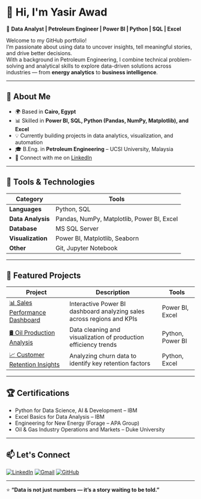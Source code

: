 # 👋 Hi, I'm Yasir Awad

🎯 **Data Analyst | Petroleum Engineer | Power BI | Python | SQL | Excel**

Welcome to my GitHub portfolio!  
I’m passionate about using data to uncover insights, tell meaningful stories, and drive better decisions.  
With a background in Petroleum Engineering, I combine technical problem-solving and analytical skills to explore data-driven solutions across industries — from **energy analytics** to **business intelligence**.

---

## 🚀 About Me
- 🌍 Based in **Cairo, Egypt**
- 📊 Skilled in **Power BI, SQL, Python (Pandas, NumPy, Matplotlib), and Excel**
- 💡 Currently building projects in data analytics, visualization, and automation
- 🎓 B.Eng. in **Petroleum Engineering** – UCSI University, Malaysia
- 🔗 Connect with me on [LinkedIn](https://www.linkedin.com/in/yasir-mohamedahmed)

---

## 🧰 Tools & Technologies

| Category | Tools |
|-----------|-------|
| **Languages** | Python, SQL |
| **Data Analysis** | Pandas, NumPy, Matplotlib, Power BI, Excel |
| **Database** | MS SQL Server |
| **Visualization** | Power BI, Matplotlib, Seaborn |
| **Other** | Git, Jupyter Notebook |

---

## 📂 Featured Projects

| Project | Description | Tools |
|----------|--------------|-------|
| [📊 Sales Performance Dashboard](#) | Interactive Power BI dashboard analyzing sales across regions and KPIs | Power BI, Excel |
| [🛢️ Oil Production Analysis](#) | Data cleaning and visualization of production efficiency trends | Python, Power BI |
| [📈 Customer Retention Insights](#) | Analyzing churn data to identify key retention factors | Python, Excel |

---

## 🏆 Certifications
- Python for Data Science, AI & Development – IBM  
- Excel Basics for Data Analysis – IBM  
- Engineering for New Energy (Forage – APA Group)  
- Oil & Gas Industry Operations and Markets – Duke University  

---

## 📫 Let's Connect
[![LinkedIn](https://img.shields.io/badge/LinkedIn-0A66C2?style=for-the-badge&logo=linkedin&logoColor=white)](https://www.linkedin.com/in/yasir-mohamedahmed)
[![Gmail](https://img.shields.io/badge/Email-yasir.m.ahmed10%40gmail.com-red?style=for-the-badge&logo=gmail&logoColor=white)](mailto:yasir.m.ahmed10@gmail.com)
[![GitHub](https://img.shields.io/badge/GitHub-YasirAwad-black?style=for-the-badge&logo=github)](#)

---

⭐ **“Data is not just numbers — it’s a story waiting to be told.”**

